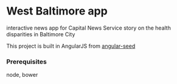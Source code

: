 # West Baltimore app
interactive news app for Capital News Service story on the health disparities in Baltimore City

This project is built in AngularJS from <a href="https://github.com/angular/angular-seed">angular-seed</a>

### Prerequisites
node, bower
